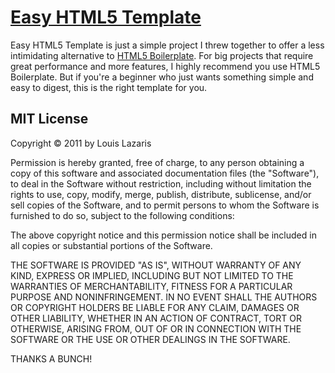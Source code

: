 # [Easy HTML5 Template](http://easyhtml5template.com)

Easy HTML5 Template is just a simple project I threw together to offer a less intimidating alternative to [HTML5 Boilerplate](http://html5boilerplate.com). For big projects that require great performance and more features, I highly recommend you use HTML5 Boilerplate. But if you're a beginner who just wants something simple and easy to digest, this is the right template for you.

## MIT License

Copyright © 2011 by Louis Lazaris

Permission is hereby granted, free of charge, to any person obtaining a copy
of this software and associated documentation files (the "Software"), to deal
in the Software without restriction, including without limitation the rights
to use, copy, modify, merge, publish, distribute, sublicense, and/or sell
copies of the Software, and to permit persons to whom the Software is
furnished to do so, subject to the following conditions:

The above copyright notice and this permission notice shall be included in all
copies or substantial portions of the Software.

THE SOFTWARE IS PROVIDED "AS IS", WITHOUT WARRANTY OF ANY KIND, EXPRESS OR
IMPLIED, INCLUDING BUT NOT LIMITED TO THE WARRANTIES OF MERCHANTABILITY,
FITNESS FOR A PARTICULAR PURPOSE AND NONINFRINGEMENT. IN NO EVENT SHALL THE
AUTHORS OR COPYRIGHT HOLDERS BE LIABLE FOR ANY CLAIM, DAMAGES OR OTHER
LIABILITY, WHETHER IN AN ACTION OF CONTRACT, TORT OR OTHERWISE, ARISING FROM,
OUT OF OR IN CONNECTION WITH THE SOFTWARE OR THE USE OR OTHER DEALINGS IN THE
SOFTWARE.

THANKS A BUNCH!
